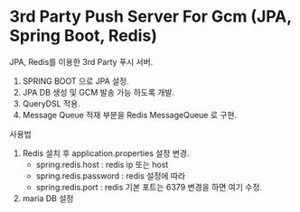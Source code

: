 # 3rd Party Push Server For Gcm (JPA, Spring Boot, Redis)

JPA, Redis를 이용한 3rd Party 푸시 서버. 

1. SPRING BOOT 으로 JPA 설정.
2. JPA DB 생성 및 GCM 발송 가능 하도록 개발.
3. QueryDSL 적용.
4. Message Queue 적재 부분을 Redis MessageQueue 로 구현.


사용법
 1. Redis 설치  후  application.properties 설정 변경.
    - spring.redis.host : redis ip 또는  host
    - spring.redis.password : redis 설정에 따라
    - spring.redis.port : redis 기본 포트는 6379 변경을 하면 여기 수정.
 2. maria DB 설정      
 
 
 
 


